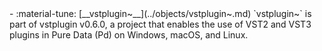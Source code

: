<div class="grid cards" markdown>
- :material-tune: [__vstplugin~__](../objects/vstplugin~.md) `vstplugin~` is part of vstplugin v0.6.0, a project that enables the use of VST2 and VST3 plugins in Pure Data (Pd) on Windows, macOS, and Linux.

</div>